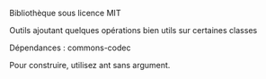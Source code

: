 Bibliothèque sous licence MIT

Outils ajoutant quelques opérations bien utils sur certaines classes

Dépendances : commons-codec

Pour construire, utilisez ant sans argument.